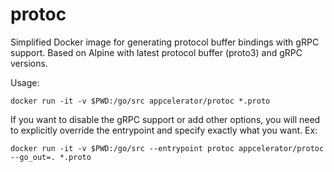 # protoc

Simplified Docker image for generating protocol buffer bindings with gRPC support. Based on Alpine with latest protocol buffer (proto3) and gRPC versions.

Usage:

    docker run -it -v $PWD:/go/src appcelerator/protoc *.proto

If you want to disable the gRPC support or add other options, you will need to explicitly override
the entrypoint and specify exactly what you want. Ex:

    docker run -it -v $PWD:/go/src --entrypoint protoc appcelerator/protoc --go_out=. *.proto
